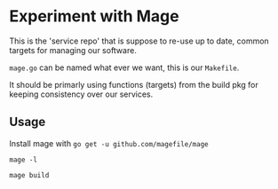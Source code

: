 # Experiment with Mage

This is the 'service repo' that is suppose to re-use up to date,
common targets for managing our software.

`mage.go` can be named what ever we want, this is our `Makefile`.

It should be primarly using functions (targets) from the build pkg for
keeping consistency over our services.


## Usage
Install mage with `go get -u github.com/magefile/mage`

`mage -l`

`mage build`

